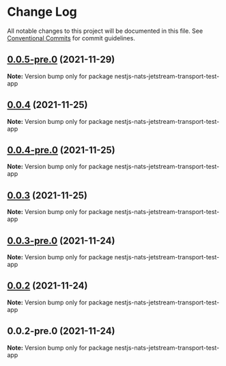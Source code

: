 # Change Log

All notable changes to this project will be documented in this file.
See [Conventional Commits](https://conventionalcommits.org) for commit guidelines.

## [0.0.5-pre.0](https://github.com/Redningsselskapet/nestjs-plugins/compare/nestjs-nats-jetstream-transport-test-app@0.0.4-pre.0...nestjs-nats-jetstream-transport-test-app@0.0.5-pre.0) (2021-11-29)

**Note:** Version bump only for package nestjs-nats-jetstream-transport-test-app





## [0.0.4](https://github.com/Redningsselskapet/nestjs-plugins/compare/nestjs-nats-jetstream-transport-test-app@0.0.4-pre.0...nestjs-nats-jetstream-transport-test-app@0.0.4) (2021-11-25)

**Note:** Version bump only for package nestjs-nats-jetstream-transport-test-app





## [0.0.4-pre.0](https://github.com/Redningsselskapet/nestjs-plugins/compare/nestjs-nats-jetstream-transport-test-app@0.0.3-pre.0...nestjs-nats-jetstream-transport-test-app@0.0.4-pre.0) (2021-11-25)

**Note:** Version bump only for package nestjs-nats-jetstream-transport-test-app





## [0.0.3](https://github.com/Redningsselskapet/nestjs-plugins/compare/nestjs-nats-jetstream-transport-test-app@0.0.3-pre.0...nestjs-nats-jetstream-transport-test-app@0.0.3) (2021-11-25)

**Note:** Version bump only for package nestjs-nats-jetstream-transport-test-app





## [0.0.3-pre.0](https://github.com/Redningsselskapet/nestjs-plugins/compare/nestjs-nats-jetstream-transport-test-app@0.0.2-pre.0...nestjs-nats-jetstream-transport-test-app@0.0.3-pre.0) (2021-11-24)

**Note:** Version bump only for package nestjs-nats-jetstream-transport-test-app





## [0.0.2](https://github.com/Redningsselskapet/nestjs-plugins/compare/nestjs-nats-jetstream-transport-test-app@0.0.2-pre.0...nestjs-nats-jetstream-transport-test-app@0.0.2) (2021-11-24)

**Note:** Version bump only for package nestjs-nats-jetstream-transport-test-app





## 0.0.2-pre.0 (2021-11-24)

**Note:** Version bump only for package nestjs-nats-jetstream-transport-test-app
